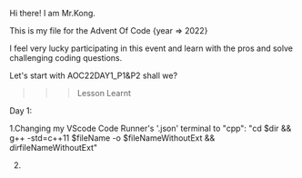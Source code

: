 Hi there! I am Mr.Kong.

This is my file for the Advent Of Code {year => 2022}

I feel very lucky participating in this event and learn with the pros and solve challenging coding questions.

Let's start with AOC22DAY1_P1&P2 shall we?

>>> Lesson Learnt

Day 1:

1.Changing my VScode Code Runner's '.json' terminal to "cpp": "cd $dir && g++  -std=c++11 $fileName -o $fileNameWithoutExt && $dir$fileNameWithoutExt"

2.
